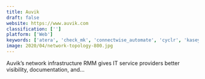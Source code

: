 ```yaml
---
title: Auvik
draft: false 
website: https://www.auvik.com
classification: ['']
platform: ['Web']
keywords: ['atera', 'check_mk', 'connectwise_automate', 'cyclr', 'kaseya_vsa', 'logicmonitor', 'logz.io', 'manageengine_opmanager', 'naverisk', 'netwrix_auditor', 'opsgenie', 'prtg_network_monitor', 'pagerduty', 'pulseway', 'rollbar', 'sensu', 'site24x7', 'sumo_logic', 'victorops', 'webroot', 'ninjarmm']
image: 2020/04/network-topology-800.jpg
---
```

Auvik’s network infrastructure RMM gives IT service providers better visibility, documentation, and...